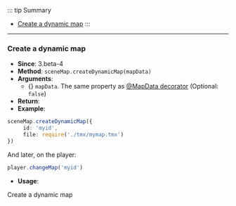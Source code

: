::: tip Summary
- [Create a dynamic map](#create-a-dynamic-map)
:::
---
### Create a dynamic map
- **Since**: 3.beta-4
- **Method**: `sceneMap.createDynamicMap(mapData)`
- **Arguments**:
    - {<Type type='object |<a href="/classes/map">RpgMap</a>' />} `mapData`. The same property as [@MapData decorator](https://docs.rpgjs.dev/classes/map.html#mapdata-decorator) (Optional: `false`)
- **Return**: <Type type='void' />  
- **Example**: 
```ts
sceneMap.createDynamicMap({
     id: 'myid',
     file: require('./tmx/mymap.tmx')
})
```

And later, on the player:

```ts
player.changeMap('myid')
```
 
- **Usage**:


Create a dynamic map

